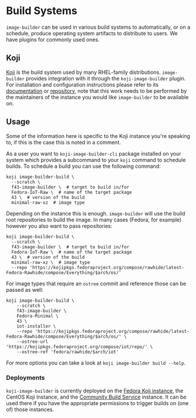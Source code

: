 # Build Systems

`image-builder` can be used in various build systems to automatically, or on a schedule, produce operating system artifacts to distribute to users. We have plugins for commonly used ones.

## Koji

[Koji](https://docs.pagure.org/koji/) is the build system used by many RHEL-family distributions. `image-builder` provides integration with it through the `koji-image-builder` plugin. For installation and configuration instructions please refer to its [documentation](https://osbuild.org/docs/developer-guide/projects/koji-image-builder/) or [repository](https://github.com/osbuild/koji-image-builder), note that this work needs to be performed by the maintainers of the instance you would like `image-builder` to be available on.

## Usage

Some of the information here is specific to the Koji instance you're speaking to, if this is the case this is noted in a comment.

As a user you want to `koji-image-builder-cli` package installed on your system which provides a subcommand to your `koji` command to schedule builds. To schedule a build you can use the following command:

```
koji image-builder-build \
  --scratch \
  f43-image-builder \  # target to build in/for
  Fedora-IoT-Raw \  # name of the target package
  43 \  # version of the build
  minimal-raw-xz  # image type
```

Depending on the instance this is enough. `image-builder` will use the build root repositories to build the image. In many cases (Fedora, for example) however you also want to pass repositories:

```
koji image-builder-build \
  --scratch \
  f43-image-builder \  # target to build in/for
  Fedora-IoT-Raw \  # name of the target package
  43 \  # version of the build
  minimal-raw-xz \  # image type
  --repo 'https://kojipkgs.fedoraproject.org/compose/rawhide/latest-Fedora-Rawhide/compose/Everything/$arch/os/'
```

For image types that require an `ostree` commit and reference those can be passed as well:

```
koji image-builder-build \
    --scratch \
    f43-image-builder \
    Fedora-Minimal \
    43 \
    iot-installer \
    --repo 'https://kojipkgs.fedoraproject.org/compose/rawhide/latest-Fedora-Rawhide/compose/Everything/$arch/os/' \
    --ostree-url 'https://kojipkgs.fedoraproject.org/compose/iot/repo/' \
    --ostree-ref 'fedora/rawhide/$arch/iot'
```

For more options you can take a look at `koji image-builder build --help`.

### Deployments

`koji-image-builder` is currently deployed on the [Fedora Koji instance](https://koji.fedoraproject.org/koji/), the CentOS Koji Instance, and the [Community Build Service](https://cbs.centos.org/koji/) instance. It can be used there if you have the appropriate permissions to trigger builds on (one of) those instances.
